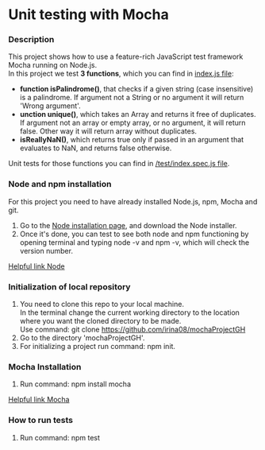 # Unit testing with Mocha

### Description
This project shows how to use a feature-rich JavaScript test framework 
Mocha running on Node.js.  
In this project we test **3 functions**, which you can find in 
[index.js file](https://github.com/irina08/mochaProjectGH/blob/master/index.js):  
- **function  isPalindrome()**, that checks if a given string 
(case insensitive) is a palindrome. If argument not a String or no argument 
it will return 'Wrong argument'.
- **unction unique()**, which takes an Array and returns it free of duplicates.
If argument not an array or empty array, or no argument, it will return false.
Other way it will return array without duplicates.  
-  **isReallyNaN()**, which returns true only if passed in an argument 
that evaluates to NaN, and returns false otherwise.  

Unit tests for those functions you can find in [/test/index.spec.js file](https://github.com/irina08/mochaProjectGH/blob/master/test/index.spec.js). 

### Node and npm installation
For this project you need to have already installed Node.js, npm, Mocha and git.  
1. Go to the [Node installation page](https://nodejs.org/en/download/), and download the Node installer.  
2.  Once it's done, you can test to see both node and npm functioning by 
opening terminal and typing node -v and npm -v, which will check 
the version number.    

[Helpful link Node](https://www.taniarascia.com/how-to-install-and-use-node-js-and-npm-mac-and-windows/)

### Initialization of local repository
1.  You need to clone this repo to your local machine.  
In the terminal change the current working directory to the location where 
you want the cloned directory to be made.  
Use command: git clone https://github.com/irina08/mochaProjectGH
2. Go to the directory 'mochaProjectGH'.  
3. For initializing a project run command: npm init.  

### Mocha Installation 
1. Run command: npm install mocha  

[Helpful link Mocha](https://mochajs.org/)

### How to run tests  
1. Run command: npm test 
 


 

